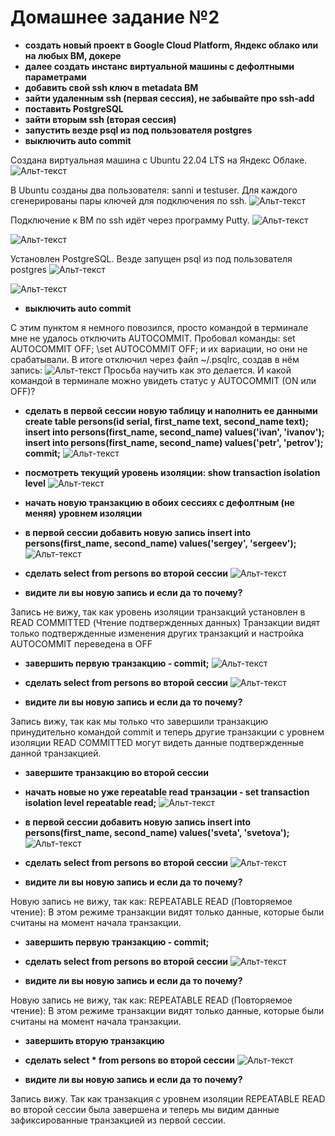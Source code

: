 # Домашнее задание №2


*	**создать новый проект в Google Cloud Platform, Яндекс облако или на любых ВМ, докере**
*	**далее создать инстанс виртуальной машины с дефолтными параметрами**
*	**добавить свой ssh ключ в metadata ВМ**
*	**зайти удаленным ssh (первая сессия), не забывайте про ssh-add**
*	**поставить PostgreSQL**
*	**зайти вторым ssh (вторая сессия)**
*	**запустить везде psql из под пользователя postgres**
*	**выключить auto commit**

Создана виртуальная машина c Ubuntu 22.04 LTS на Яндекс Облаке.
![Альт-текст](Images/HW1/1.png)

В Ubuntu cозданы два пользователя: sanni и testuser. Для каждого сгенерированы пары ключей для подключения по ssh.
![Альт-текст](Images/HW1/2.png)

Подключение к ВМ по ssh идёт через программу Putty.
![Альт-текст](Images/HW1/3.png)

![Альт-текст](Images/HW1/4.png)

Установлен PostgreSQL. 
Везде запущен psql из под пользователя postgres
![Альт-текст](Images/HW1/5.png)

![Альт-текст](Images/HW1/6.png)

*	**выключить auto commit**

С этим пунктом я немного повозился, просто командой в терминале мне не удалось отключить AUTOCOMMIT.
Пробовал команды:
set AUTOCOMMIT OFF;
\set AUTOCOMMIT OFF;
и их вариации, но они не срабатывали.
В итоге отключил через файл ~/.psqlrc, создав в нём запись:
![Альт-текст](Images/HW1/7.png)
Просьба научить как это делается. И какой командой в терминале можно увидеть статус у AUTOCOMMIT (ON или OFF)?

*	**сделать
в первой сессии новую таблицу и наполнить ее данными create table persons(id serial, first_name text, second_name text); insert into persons(first_name, second_name) values('ivan', 'ivanov'); insert into persons(first_name, second_name) values('petr', 'petrov'); commit;**
![Альт-текст](Images/HW1/8.png)

*	**посмотреть текущий уровень изоляции: show transaction isolation level**
![Альт-текст](Images/HW1/9.png)

*	**начать новую транзакцию в обоих сессиях с дефолтным (не меняя) уровнем изоляции**
*	**в первой сессии добавить новую запись insert into persons(first_name, second_name) values('sergey', 'sergeev');**
![Альт-текст](Images/HW1/10.png)

*	**сделать select from persons во второй сессии**
![Альт-текст](Images/HW1/11.png)

*	**видите ли вы новую запись и если да то почему?**

Запись не вижу, так как уровень изоляции транзакций установлен в READ COMMITTED (Чтение подтвержденных данных) Транзакции видят только подтвержденные изменения других транзакций и настройка AUTOCOMMIT переведена в OFF
*	**завершить первую транзакцию - commit;**
![Альт-текст](Images/HW1/12.png)

*	**сделать select from persons во второй сессии**
![Альт-текст](Images/HW1/13.png)

*	**видите ли вы новую запись и если да то почему?**

Запись вижу, так как мы только что завершили транзакцию принудительно командой commit и теперь другие транзакции с уровнем изоляции READ COMMITTED могут видеть данные подтвержденные данной транзакцией.
*	**завершите транзакцию во второй сессии**
*	**начать новые но уже repeatable read транзации - set transaction isolation level repeatable read;**
![Альт-текст](Images/HW1/19.png)

*	**в первой сессии добавить новую запись insert into persons(first_name, second_name) values('sveta', 'svetova');**
![Альт-текст](Images/HW1/15.png)

*	**сделать select from persons во второй сессии**
![Альт-текст](Images/HW1/16.png)

*	**видите ли вы новую запись и если да то почему?**

Новую запись не вижу, так как: REPEATABLE READ (Повторяемое чтение): В этом режиме транзакции видят только данные, которые были считаны на момент начала транзакции.
*	**завершить первую транзакцию - commit;**
*	**сделать select from persons во второй сессии**
![Альт-текст](Images/HW1/17.png)

*	**видите ли вы новую запись и если да то почему?**

Новую запись не вижу, так как: REPEATABLE READ (Повторяемое чтение): В этом режиме транзакции видят только данные, которые были считаны на момент начала транзакции.
*	**завершить вторую транзакцию**
*	**сделать select * from persons во второй сессии**
![Альт-текст](Images/HW1/18.png)

*	**видите ли вы новую запись и если да то почему?**

Запись вижу. Так как транзакция с уровнем изоляции REPEATABLE READ во второй сессии была завершена и теперь мы видим данные зафиксированные транзакцией из первой сессии.
